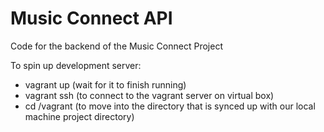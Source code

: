 # Music Connect API

Code for the backend of the Music Connect Project


To spin up development server:
- vagrant up (wait for it to finish running)
- vagrant ssh (to connect to the vagrant server on virtual box)
- cd /vagrant (to move into the directory that is synced up with our local machine project directory)